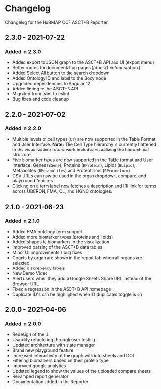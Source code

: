# Changelog

Changelog for the HuBMAP CCF ASCT+B Reporter

## 2.3.0 - 2021-07-22

### Added in 2.3.0

- Added export to JSON graph to the ASCT+B API and UI (export menu)
- Better routes for documentation pages (/docs/1 => /docs/about)
- Added Select All button to the search dropdown
- Added Ontology ID and label to the Body node
- Upgraded dependencies to Angular 12
- Added linting to the ASCT+B API
- Migrated from tslint to eslint
- Bug fixes and code cleanup

## 2.2.0 - 2021-07-02

### Added in 2.2.0

- Multiple levels of cell types (`CT`) are now supported in the Table Format and User Interface. **Note:** The Cell Type hierarchy is currently flattened in the visualization; future work includes visualizing the hierarchical structure.
- Five biomarker types are now supported in the Table format and User Interface: Genes (`BGene`), Proteins (`BProtein`), Lipids (`BLipid`), Metabolites (`BMetabolites`) and Proteoforms (`BProteoform`)
- CSV URLs can now be used in the organ dropdown, compare, and playground features
- Clicking on a term label now fetches a description and IRI link for terms across UBERON, FMA, CL, and HGNC ontologies.

## 2.1.0 - 2021-06-23

### Added in 2.1.0

- Added FMA ontology term support
- Added more biomarker types (proteins and lipids)
- Added shapes to biomarkers in the visualization
- Improved parsing of the ASCT+B data tables
- Minor UI improvements / bug fixes
- Counts by organ are shown in the report tab when all organs are selected
- Added discrepency labels
- New Demo Video
- Alert users when they add a Google Sheets Share URL instead of the Browser URL
- Fixed a regression in the ASCT+B API homepage
- Duplicate ID's can be highlighed when ID duplicates toggle is on

## 2.0.0 - 2021-04-06

### Added in 2.0.0

- Redesign of the UI
- Usability refactoring through user testing
- Updated architecture with state manager
- Brand new playground feature
- Increased interactivity of the graph with into sheets and DOI
- Filtering biomarkers based on their protein type
- Improved google analytics
- Updated legend to show the values of the uploaded compare sheets
- Revamped report generator
- Documentation added in the Reporter
